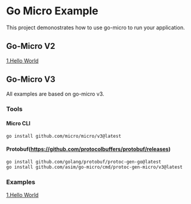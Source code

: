 # Go Micro Example
This project demonostrates how to use go-micro to run your application.

## Go-Micro V2
[1.Hello World](https://github.com/xpunch/go-micro-examples/tree/master/v2/helloworld)

## Go-Micro V3
All examples are based on go-micro v3.
### Tools
#### Micro CLI
```
go install github.com/micro/micro/v3@latest
```
#### Protobuf(https://github.com/protocolbuffers/protobuf/releases)
```
go install github.com/golang/protobuf/protoc-gen-go@latest
go install github.com/asim/go-micro/cmd/protoc-gen-micro/v3@latest
```

### Examples
[1.Hello World](https://github.com/xpunch/go-micro-examples/tree/master/v3/helloworld)